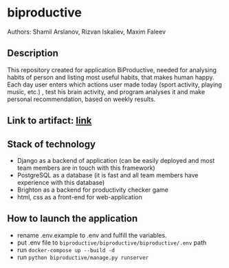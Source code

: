 # biproductive

Authors: Shamil Arslanov, Rizvan Iskaliev, Maxim Faleev

## Description

This repository created for application BiProductive, needed for analysing habits of person and listing most useful
habits, that makes human happy. Each day user enters which actions user made today (sport activity, playing music, etc.)
, test his brain activity, and program analyses it and make personal recommendation, based on weekly results.

## Link to artifact: [link](https://docs.google.com/document/d/14AMeCV4WJotkQ8lvZcl2u_bB66lMKmu4/edit?usp=sharing&ouid=109541784549585358096&rtpof=true&sd=true)

## Stack of technology

- Django as a backend of application (can be easily deployed and most team members are in touch with this framework)
- PostgreSQL as a database (it is fast and all team members have experience with this database)
- Brighton as a backend for productivity checker game
- html, css as a front-end for web-application

## How to launch the application

- rename .env.example to .env and fulfill the variables.
- put .env file to ```biproductive/biproductive/biproductive/.env``` path
- run ```docker-compose up --build -d```
- run ```python biproductive/manage.py runserver```


